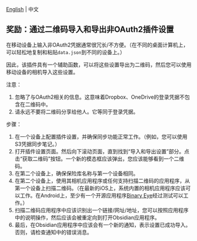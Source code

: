 <!---
说明：GitHub Copilot 翻译
--->
[English](/docs/import_export_some_settings.md) | 中文

## 奖励：通过二维码导入和导出非OAuth2插件设置

在移动设备上输入非OAuth2凭据通常很冗长/不方便。（在不同的桌面计算机上，可以轻松地复制和粘贴`data.json`到不同的设备上。）

因此，该插件具有一个辅助函数，可以将这些设置导出为二维码，然后您可以使用移动设备的相机导入这些设置。

注意：

1. 忽略了与OAuth2相关的信息。这意味着Dropbox、OneDrive的登录凭据不包含在二维码中。
2. 请永远不要将二维码分享给他人。它等同于登录凭据。

步骤：

1. 在一个设备上配置插件设置，并确保同步功能正常工作。（例如，您可以使用S3凭据同步笔记。）
2. 打开插件设置页面。然后向下滚动页面，直到找到“导入和导出设置”部分。点击“获取二维码”按钮。一个新的模态框应该弹出，您应该能够看到一个二维码。
3. 在第二个设备上，确保保险库名称与第一个设备相同。
4. 在第二个设备上，使用其相机应用程序或任何支持扫描二维码的应用程序，从第一个设备上扫描二维码。（在最新的iOS上，系统内置的相机应用程序应该可以工作。在Android上，至少有一个开源应用程序[Binary Eye](https://github.com/markusfisch/BinaryEye)经过测试可以工作。）
5. 扫描二维码应用程序中应该识别出一个链接/网址/地址，您可以按照应用程序中的说明操作，然后应该会被重定向到打开Obsidian应用程序。
6. 最后，在Obsidian应用程序中应该会有一个新的通知，表示设置已成功导入。否则，请检查通知中的错误消息。

